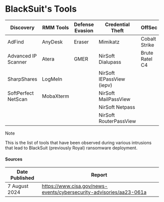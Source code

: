 # BlackSuit's Tools

| Discovery | RMM Tools | Defense Evasion | Credential Theft | OffSec | Networking | LOLBAS | Exfiltration |
|---|---|---|---|---|---|---|---|
| AdFind | AnyDesk | Eraser | Mimikatz | Cobalt Strike | Chisel | PsExec | RClone |
| Advanced IP Scanner | Atera | GMER | NirSoft Dialupass | Brute Ratel C4 | Cloudflared | | |
| SharpShares | LogMeIn | | NirSoft IEPassView (iepv) | | OpenSSH | | |
| SoftPerfect NetScan | MobaXterm | | NirSoft MailPassView | | | | |
| | | | NirSoft Netpass | | | | |
| | | | NirSoft RouterPassView | | | | |

> [!NOTE]
> This is the list of tools that have been observed during various intrusions that lead to BlackSuit (previously Royal) ransomware deployment.

#### Sources
| Date Published | Report |
|---|---|
| 7 August 2024 | https://www.cisa.gov/news-events/cybersecurity-advisories/aa23-061a |
